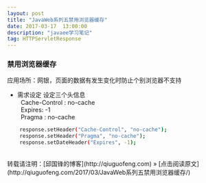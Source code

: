 ```yaml
---
layout: post
title: "JavaWeb系列五禁用浏览器缓存"
date: 2017-03-17  13:00:00
description: "javaee学习笔记"
tag: HTTPServletResponse 
---
```

### 禁用浏览器缓存
应用场所：网银，页面的数据有发生变化时防止个别浏览器不支持
* 需求设定 设定三个头信息<br />
&nbsp;&nbsp;Cache-Control : no-cache<br />
&nbsp;&nbsp;Expires: -1<br />
&nbsp;&nbsp;Pragma : no-cache<br />
```bash
	response.setHeader("Cache-Control", "no-cache");
	response.setHeader("Pragma", "no-cache");
	response.setDateHeader("Expires", -1);
```
<br />
转载请注明：[邱国锋的博客](http://qiuguofeng.com) » [点击阅读原文](http://qiuguofeng.com/2017/03/JavaWeb系列五禁用浏览器缓存/)
